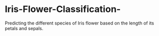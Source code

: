 # Iris-Flower-Classification-
Predicting the different species of Iris flower based on the length of its petals and sepals.
